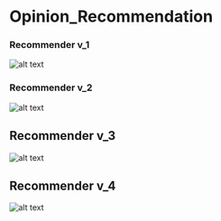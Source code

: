 # Opinion_Recommendation

### Recommender v_1

![alt text](https://github.com/gionanide/Opinion_Recommendation/blob/master/recommenders/recommender_v1.png)


### Recommender v_2

![alt text](https://github.com/gionanide/Opinion_Recommendation/blob/master/recommenders/recommender_v2.png)


## Recommender v_3

![alt text](https://github.com/gionanide/Opinion_Recommendation/blob/master/recommenders/recommender_v3.png)


## Recommender v_4

![alt text](https://github.com/gionanide/Opinion_Recommendation/blob/master/recommenders/recommender_v4.png)

